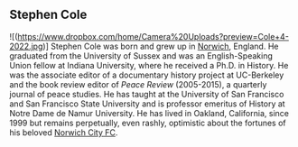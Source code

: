 ## Stephen Cole
![(https://www.dropbox.com/home/Camera%20Uploads?preview=Cole+4-2022.jpg)]
Stephen Cole was born and grew up in [Norwich]( http://www.tournorfolk.co.uk/norwich.html ), England. He graduated from the University of Sussex and was an English-Speaking Union fellow at Indiana University, where he received a Ph.D. in History. He was the associate editor of a documentary history project at UC-Berkeley and the book review editor of *Peace Review* (2005-2015), a quarterly journal of peace studies. He has taught at the University of San Francisco and San Francisco State University and is professor emeritus of History at Notre Dame de Namur University. He has lived in Oakland, California, since 1999 but remains perpetually, even rashly, optimistic about the fortunes of his beloved [Norwich City FC]( https://www.canaries.co.uk/ ).

